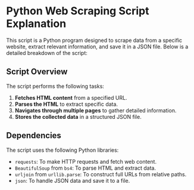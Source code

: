 # Python Web Scraping Script Explanation

This script is a Python program designed to scrape data from a specific website, extract relevant information, and save it in a JSON file. Below is a detailed breakdown of the script:

## Script Overview

The script performs the following tasks:
1. **Fetches HTML content** from a specified URL.
2. **Parses the HTML** to extract specific data.
3. **Navigates through multiple pages** to gather detailed information.
4. **Stores the collected data** in a structured JSON file.

## Dependencies

The script uses the following Python libraries:
- `requests`: To make HTTP requests and fetch web content.
- `BeautifulSoup` from `bs4`: To parse HTML and extract data.
- `urljoin` from `urllib.parse`: To construct full URLs from relative paths.
- `json`: To handle JSON data and save it to a file.

